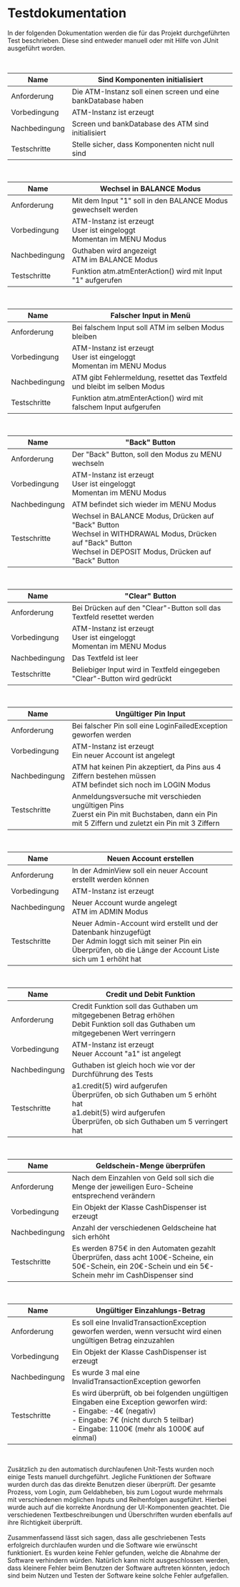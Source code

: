 # Testdokumentation

In der folgenden Dokumentation werden die für das Projekt durchgeführten Test beschrieben. Diese sind entweder manuell oder mit Hilfe von JUnit ausgeführt worden.  

</br>

| Name          | Sind Komponenten initialisiert                                |
| ------------- | ------------------------------------------------------------- |
| Anforderung   | Die ATM-Instanz soll einen screen und eine bankDatabase haben |
| Vorbedingung  | ATM-Instanz ist erzeugt                                       |
| Nachbedingung | Screen und bankDatabase des ATM sind initialisiert            |
| Testschritte  | Stelle sicher, dass Komponenten nicht null sind               |

</br>

| Name          | Wechsel in BALANCE Modus                                                   |
| ------------- | -------------------------------------------------------------------------- |
| Anforderung   | Mit dem Input "1" soll in den BALANCE Modus gewechselt werden              |
| Vorbedingung  | ATM-Instanz ist erzeugt</br>User ist eingeloggt</br>Momentan im MENU Modus |
| Nachbedingung | Guthaben wird angezeigt</br>ATM im BALANCE Modus                           |
| Testschritte  | Funktion atm.atmEnterAction() wird mit Input "1" aufgerufen                |

</br>

| Name          | Falscher Input in Menü                                                     |
| ------------- | -------------------------------------------------------------------------- |
| Anforderung   | Bei falschem Input soll ATM im selben Modus bleiben                        |
| Vorbedingung  | ATM-Instanz ist erzeugt</br>User ist eingeloggt</br>Momentan im MENU Modus |
| Nachbedingung | ATM gibt Fehlermeldung, resettet das Textfeld und bleibt im selben Modus   |
| Testschritte  | Funktion atm.atmEnterAction() wird mit falschem Input aufgerufen           |

</br>

| Name          | "Back" Button                                                                                                                                                          |
| ------------- | ---------------------------------------------------------------------------------------------------------------------------------------------------------------------- |
| Anforderung   | Der "Back" Button, soll den Modus zu MENU wechseln                                                                                                                     |
| Vorbedingung  | ATM-Instanz ist erzeugt</br>User ist eingeloggt</br>Momentan im MENU Modus                                                                                             |
| Nachbedingung | ATM befindet sich wieder im MENU Modus                                                                                                                                 |
| Testschritte  | Wechsel in BALANCE Modus, Drücken auf "Back" Button</br>Wechsel in WITHDRAWAL Modus, Drücken auf "Back" Button</br>Wechsel in DEPOSIT Modus, Drücken auf "Back" Button |

</br>

| Name          | "Clear" Button                                                                |
| ------------- | ----------------------------------------------------------------------------- |
| Anforderung   | Bei Drücken auf den "Clear"-Button soll das Textfeld resettet werden          |
| Vorbedingung  | ATM-Instanz ist erzeugt</br>User ist eingeloggt</br>Momentan im MENU Modus    |
| Nachbedingung | Das Textfeld ist leer                                                         |
| Testschritte  | Beliebiger Input wird in Textfeld eingegeben</br>"Clear"-Button wird gedrückt |

</br>

| Name          | Ungültiger Pin Input                                                                                                                               |
| ------------- | -------------------------------------------------------------------------------------------------------------------------------------------------- |
| Anforderung   | Bei falscher Pin soll eine LoginFailedException geworfen werden                                                                                    |
| Vorbedingung  | ATM-Instanz ist erzeugt</br>Ein neuer Account ist angelegt                                                                                         |
| Nachbedingung | ATM hat keinen Pin akzeptiert, da Pins aus 4 Ziffern bestehen müssen</br>ATM befindet sich noch im LOGIN Modus                                     |
| Testschritte  | Anmeldungsversuche mit verschieden ungültigen Pins</br>Zuerst ein Pin mit Buchstaben, dann ein Pin mit 5 Ziffern und zuletzt ein Pin mit 3 Ziffern |

</br>

| Name          | Neuen Account erstellen                                                                                                                                                         |
| ------------- | ------------------------------------------------------------------------------------------------------------------------------------------------------------------------------- |
| Anforderung   | In der AdminView soll ein neuer Account erstellt werden können                                                                                                                  |
| Vorbedingung  | ATM-Instanz ist erzeugt                                                                                                                                                         |
| Nachbedingung | Neuer Account wurde angelegt</br>ATM im ADMIN Modus                                                                                                                             |
| Testschritte  | Neuer Admin-Account wird erstellt und der Datenbank hinzugefügt</br>Der Admin loggt sich mit seiner Pin ein</br>Überprüfen, ob die Länge der Account Liste sich um 1 erhöht hat |

</br>

| Name          | Credit und Debit Funktion                                                                                                                                          |
| ------------- | ------------------------------------------------------------------------------------------------------------------------------------------------------------------ |
| Anforderung   | Credit Funktion soll das Guthaben um mitgegebenen Betrag erhöhen</br>Debit Funktion soll das Guthaben um mitgegebenen Wert verringern                              |
| Vorbedingung  | ATM-Instanz ist erzeugt</br>Neuer Account "a1" ist angelegt                                                                                                        |
| Nachbedingung | Guthaben ist gleich hoch wie vor der Durchführung des Tests                                                                                                        |
| Testschritte  | a1.credit(5) wird aufgerufen</br>Überprüfen, ob sich Guthaben um 5 erhöht hat</br>a1.debit(5) wird aufgerufen</br>Überprüfen, ob sich Guthaben um 5 verringert hat |

</br>

| Name          | Geldschein-Menge überprüfen                                                                                                                                 |
| ------------- | ----------------------------------------------------------------------------------------------------------------------------------------------------------- |
| Anforderung   | Nach dem Einzahlen von Geld soll sich die Menge der jeweiligen Euro-Scheine entsprechend verändern                                                          |
| Vorbedingung  | Ein Objekt der Klasse CashDispenser ist erzeugt                                                                                                             |
| Nachbedingung | Anzahl der verschiedenen Geldscheine hat sich erhöht                                                                                                        |
| Testschritte  | Es werden 875€ in den Automaten gezahlt</br>Überprüfen, dass acht 100€-Scheine, ein 50€-Schein, ein 20€-Schein und ein 5€-Schein mehr im CashDispenser sind |

</br>

| Name          | Ungültiger Einzahlungs-Betrag                                                                                                                                                                                 |
| ------------- | ------------------------------------------------------------------------------------------------------------------------------------------------------------------------------------------------------------- |
| Anforderung   | Es soll eine InvalidTransactionException geworfen werden, wenn versucht wird einen ungültigen Betrag einzuzahlen                                                                                              |
| Vorbedingung  | Ein Objekt der Klasse CashDispenser ist erzeugt                                                                                                                                                               |
| Nachbedingung | Es wurde 3 mal eine InvalidTransactionException geworfen                                                                                                                                                      |
| Testschritte  | Es wird überprüft, ob bei folgenden ungültigen Eingaben eine Exception geworfen wird:</br>- Eingabe: -4€ (negativ)</br>- Eingabe: 7€ (nicht durch 5 teilbar)</br>- Eingabe: 1100€ (mehr als 1000€ auf einmal) |

</br>

Zusätzlich zu den automatisch durchlaufenen Unit-Tests wurden noch einige Tests manuell durchgeführt. Jegliche Funktionen der Software wurden durch das das direkte Benutzen dieser überprüft. Der gesamte Prozess, vom Login, zum Geldabheben, bis zum Logout wurde mehrmals mit verschiedenen möglichen Inputs und Reihenfolgen ausgeführt. Hierbei wurde auch auf die korrekte Anordnung der UI-Komponenten geachtet. Die verschiedenen Textbeschreibungen und Überschriften wurden ebenfalls auf ihre Richtigkeit überprüft.  
</br>
Zusammenfassend lässt sich sagen, dass alle geschriebenen Tests erfolgreich durchlaufen wurden und die Software wie erwünscht funktioniert. Es wurden keine Fehler gefunden, welche die Abnahme der Software verhindern würden. Natürlich kann nicht ausgeschlossen werden, dass kleinere Fehler beim Benutzen der Software auftreten könnten, jedoch sind beim Nutzen und Testen der Software keine solche Fehler aufgefallen.
